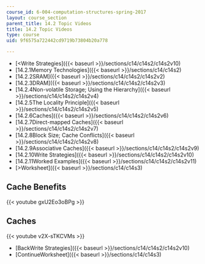 ```yaml
---
course_id: 6-004-computation-structures-spring-2017
layout: course_section
parent_title: 14.2 Topic Videos
title: 14.2 Topic Videos
type: course
uid: 9f6575a722442cd9719b73804b20a778

---
```


*   [<Write Strategies]({{< baseurl >}}/sections/c14/c14s2/c14s2v10)
*   [14.2.1Memory Technologies]({{< baseurl >}}/sections/c14/c14s2)
*   [14.2.2SRAM]({{< baseurl >}}/sections/c14/c14s2/c14s2v2)
*   [14.2.3DRAM]({{< baseurl >}}/sections/c14/c14s2/c14s2v3)
*   [14.2.4Non-volatile Storage; Using the Hierarchy]({{< baseurl >}}/sections/c14/c14s2/c14s2v4)
*   [14.2.5The Locality Principle]({{< baseurl >}}/sections/c14/c14s2/c14s2v5)
*   [14.2.6Caches]({{< baseurl >}}/sections/c14/c14s2/c14s2v6)
*   [14.2.7Direct-mapped Caches]({{< baseurl >}}/sections/c14/c14s2/c14s2v7)
*   [14.2.8Block Size; Cache Conflicts]({{< baseurl >}}/sections/c14/c14s2/c14s2v8)
*   [14.2.9Associative Caches]({{< baseurl >}}/sections/c14/c14s2/c14s2v9)
*   [14.2.10Write Strategies]({{< baseurl >}}/sections/c14/c14s2/c14s2v10)
*   [14.2.11Worked Examples]({{< baseurl >}}/sections/c14/c14s2/c14s2v11)
*   [\>Worksheet]({{< baseurl >}}/sections/c14/c14s3)

Cache Benefits
--------------

{{< youtube gxU2Eo3oBPg >}}

Caches
------

{{< youtube v2X-sTKCVMs >}}

*   [BackWrite Strategies]({{< baseurl >}}/sections/c14/c14s2/c14s2v10)
*   [ContinueWorksheet]({{< baseurl >}}/sections/c14/c14s3)